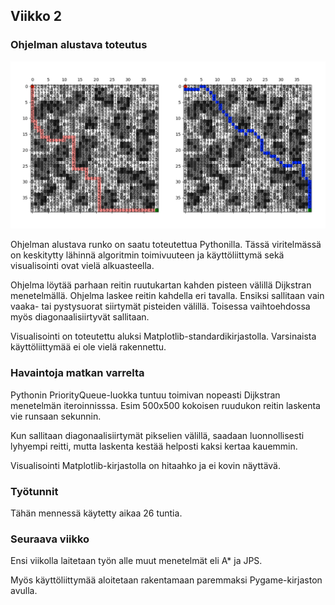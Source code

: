 ## Viikko 2

### Ohjelman alustava toteutus

<img src="/dokumentaatio/png/viikko2.png" width="750">

Ohjelman alustava runko on saatu toteutettua Pythonilla.  Tässä viritelmässä on keskitytty lähinnä algoritmin toimivuuteen ja käyttöliittymä sekä visualisointi ovat vielä alkuasteella.

Ohjelma löytää parhaan reitin ruutukartan kahden pisteen välillä Dijkstran menetelmällä.  Ohjelma laskee reitin kahdella eri tavalla.  Ensiksi sallitaan vain vaaka- tai pystysuorat siirtymät pisteiden välillä.  Toisessa vaihtoehdossa myös diagonaalisiirtyvät sallitaan.

Visualisointi on toteutettu aluksi Matplotlib-standardikirjastolla.  Varsinaista käyttöliittymää ei ole vielä rakennettu.

### Havaintoja matkan varrelta

Pythonin PriorityQueue-luokka tuntuu toimivan nopeasti Dijkstran menetelmän iteroinnisssa.  Esim 500x500 kokoisen ruudukon reitin laskenta vie runsaan sekunnin.

Kun sallitaan diagonaalisiirtymät pikselien välillä, saadaan luonnollisesti lyhyempi reitti, mutta laskenta kestää helposti kaksi kertaa kauemmin.

Visualisointi Matplotlib-kirjastolla on hitaahko ja ei kovin näyttävä.

### Työtunnit

Tähän mennessä käytetty aikaa 26 tuntia.  

### Seuraava viikko

Ensi viikolla laitetaan työn alle muut menetelmät eli A* ja JPS.

Myös käyttöliittymää aloitetaan rakentamaan paremmaksi Pygame-kirjaston avulla.




